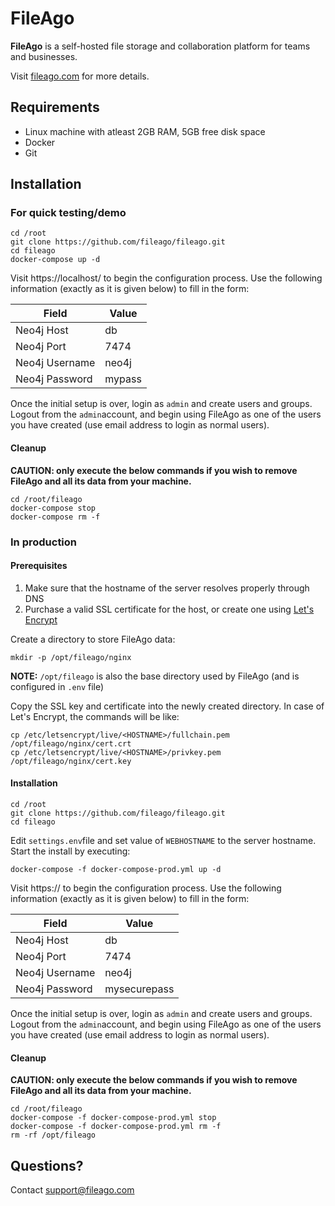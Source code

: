 # FileAgo

**FileAgo** is a self-hosted file storage and collaboration platform for teams and businesses.

Visit [fileago.com](https://www.fileago.com) for more details.

## Requirements

- Linux machine with atleast 2GB RAM, 5GB free disk space
- Docker
- Git

## Installation

### For quick testing/demo

```shell
cd /root
git clone https://github.com/fileago/fileago.git
cd fileago
docker-compose up -d
```

Visit https://localhost/ to begin the configuration process. Use the following information (exactly as it is given below) to fill in the form:

| Field          | Value  |
| -------------- | ------ |
| Neo4j Host     | db     |
| Neo4j Port     | 7474   |
| Neo4j Username | neo4j  |
| Neo4j Password | mypass |

Once the initial setup is over, login as `admin` and create users and groups. Logout from the `admin`account, and begin using FileAgo as one of the users you have created (use email address to login as normal users).

#### Cleanup

**CAUTION: only execute the below commands if you wish to remove FileAgo and all its data from your machine.**

```shell
cd /root/fileago
docker-compose stop
docker-compose rm -f
```

### In production

#### Prerequisites

1. Make sure that the hostname of the server resolves properly through DNS
2. Purchase a valid SSL certificate for the host, or create one using [Let's Encrypt](https://letsencrypt.org/)

Create a directory to store FileAgo data:

```shell
mkdir -p /opt/fileago/nginx
```

**NOTE:** `/opt/fileago` is also the base directory used by FileAgo (and is configured in `.env` file)

Copy the SSL key and certificate into the newly created directory. In case of Let's Encrypt, the commands will be like:

```shell
cp /etc/letsencrypt/live/<HOSTNAME>/fullchain.pem /opt/fileago/nginx/cert.crt
cp /etc/letsencrypt/live/<HOSTNAME>/privkey.pem /opt/fileago/nginx/cert.key
```

#### Installation

```shell
cd /root
git clone https://github.com/fileago/fileago.git
cd fileago
```

Edit `settings.env`file and set value of `WEBHOSTNAME` to the server hostname. Start the install by executing:

```shell
docker-compose -f docker-compose-prod.yml up -d
```

Visit https://<HOSTNAME> to begin the configuration process. Use the following information (exactly as it is given below) to fill in the form:

| Field          | Value        |
| -------------- | ------------ |
| Neo4j Host     | db           |
| Neo4j Port     | 7474         |
| Neo4j Username | neo4j        |
| Neo4j Password | mysecurepass |

Once the initial setup is over, login as `admin` and create users and groups. Logout from the `admin`account, and begin using FileAgo as one of the users you have created (use email address to login as normal users).

#### Cleanup

**CAUTION: only execute the below commands if you wish to remove FileAgo and all its data from your machine.**

```shell
cd /root/fileago
docker-compose -f docker-compose-prod.yml stop
docker-compose -f docker-compose-prod.yml rm -f
rm -rf /opt/fileago
```

## Questions?

Contact [support@fileago.com](mailto:support@fileago.com) 



